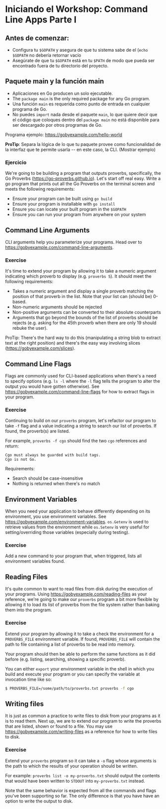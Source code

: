 # Iniciando el Workshop: Command Line Apps Parte I

## Antes de comenzar: 
* Configura tu `$GOPATH` y asegura de que tu sistema sabe de el (`echo $GOPATH` no debería retornar vacío
* Asegúrate de que tu `$GOPATH` está en tu `$PATH` de modo que pueda ser encontrado fuera de tu directorio del proyecto.

## Paquete main y la función main
* Aplicaciones en Go producen un solo ejecutable.
* The `package main` is the only required package for any Go program.
* Una función `main` es requerida como punto de entrada en cualquier programa de Go.
* No puedes `import` nada desde el paquete `main`, lo que quiere decir que el código que coloques dentro del `package main` no está disponible para ser descargado por otros programas de Go.

Programa ejemplo: https://gobyexample.com/hello-world

**ProTip**: Separa la lógica de lo que tu paquete provee como funcionalidad  de la interfaz que te permite usarla -- en este caso, la CLI.
(Mostrar ejemplo)

### Ejercicio
We're going to be building a program that outputs proverbs, specifically, the Go Proverbs (https://go-proverbs.github.io).
Let's start off real easy. Write a go program that prints out all the Go Proverbs on the terminal screen and meets the following requirements:

* Ensure your program can be built using `go build`
* Ensure your program is installable with `go install`
* Ensure you can locate your built program in the `$GOPATH`
* Ensure you can run your program from anywhere on your system

## Command Line Arguments
CLI arguments help you parameterize your programs. Head over to https://gobyexample.com/command-line-arguments.

### Exercise
It's time to extend your program by allowing it to take a numeric argument indicating which proverb to display (e.g. `proverbs 5`). It should meet the following requirements:

* Takes a numeric argument and display a single proverb matching the position of that proverb in the list. Note that your list can (should be) 0-based.
* Non-numeric arguments should be rejected
* Non-positive arguments can be converted to their absolute counterparts
* Arguments that go beyond the bounds of the list of proverbs should be rejects (e.g. asking for the 45th proverb when there are only 19 should rebuke the user).

ProTip: There's the hard way to do this (manipulating a string blob to extract text at the right position) and there's the easy way involving slices (https://gobyexample.com/slices). 

## Command Line Flags
Flags are commonly used for CLI-based applications when there's a need to specify options (e.g. `ls -l` where the `-l` flag tells the program to alter the output you would have gotten otherwise). See https://gobyexample.com/command-line-flags for how to extract flags in your program.

### Exercise
Continuing to build on our `proverbs` program, let's refactor our program to take `-f` flag and a value indicating a string to search our list of proverbs. If found, the proverb(s) are listed.

For example, `proverbs -f cgo` should find the two `cgo` references and return:

```
Cgo must always be guarded with build tags.
Cgo is not Go.
```

Requirements:
* Search should be case-insensitive
* Nothing is returned when there's no match

## Environment Variables
When you need your application to behave differently depending on its environment, you use environment variables. See https://gobyexample.com/environment-variables. `os.Getenv` is used to retrieve values from the environment while `os.Setenv` is very useful for setting/overriding those variables (especially during testing).

### Exercise
Add a new command to your program that, when triggered, lists all environment variables found.

## Reading Files
It's quite common to want to read files from disk during the execution of your programs. Using https://gobyexample.com/reading-files as your reference, we're going to make our `proverbs` program a bit more flexible by allowing it to load its list of proverbs from the file system rather than baking them into the program.

### Exercise
Extend your program by allowing it to take a check the environment for a `PROVERBS_FILE` environment variable. If found, `PROVERBS_FILE` will contain the path to file containing a list of proverbs to be read into memory. 

Your program should then be able to perform the same functions as it did before (e.g. listing, searching, showing a specific proverb).

You can either `export` your environment variable in the shell in which you build and execute your program or you can specify the variable at invocation time like so:

```bash
$ PROVERBS_FILE=/some/path/to/proverbs.txt proverbs -f cgo
```

## Writing files
It is just as common a practice to write files to disk from your programs as it is to read them. Next up, we are to extend our program to write the proverbs that are listed, shown or found to a file. You may use https://gobyexample.com/writing-files as a reference for how to write files to disk.

### Exercise
Extend your `proverbs` program so it can take a `-o` flag whose arguments is the path to which the results of your operation should be written. 

For example: `proverbs list -o my-proverbs.txt` should output the contents that would have been written to `STDOUT` into `my-proverbs.txt` instead.

Note that the same behavior is expected from all the commands and flags you've been supporting so far. The only difference is that you have have an option to write the output to disk.
